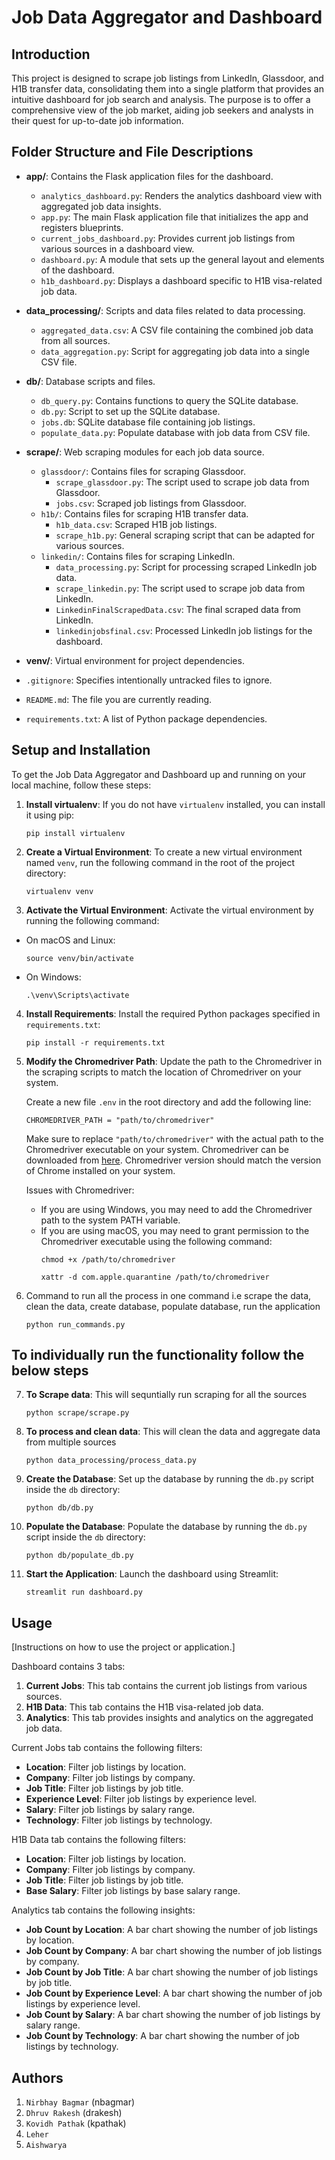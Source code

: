# Job Data Aggregator and Dashboard

## Introduction

This project is designed to scrape job listings from LinkedIn, Glassdoor, and H1B transfer data, consolidating them into a single platform that provides an intuitive dashboard for job search and analysis. The purpose is to offer a comprehensive view of the job market, aiding job seekers and analysts in their quest for up-to-date job information.

## Folder Structure and File Descriptions

- **app/**: Contains the Flask application files for the dashboard.
  - `analytics_dashboard.py`: Renders the analytics dashboard view with aggregated job data insights.
  - `app.py`: The main Flask application file that initializes the app and registers blueprints.
  - `current_jobs_dashboard.py`: Provides current job listings from various sources in a dashboard view.
  - `dashboard.py`: A module that sets up the general layout and elements of the dashboard.
  - `h1b_dashboard.py`: Displays a dashboard specific to H1B visa-related job data.

- **data_processing/**: Scripts and data files related to data processing.
  - `aggregated_data.csv`: A CSV file containing the combined job data from all sources.
  - `data_aggregation.py`: Script for aggregating job data into a single CSV file.

- **db/**: Database scripts and files.
  - `db_query.py`: Contains functions to query the SQLite database.
  - `db.py`: Script to set up the SQLite database.
  - `jobs.db`: SQLite database file containing job listings.
  - `populate_data.py`: Populate database with job data from CSV file.

- **scrape/**: Web scraping modules for each job data source.
  - `glassdoor/`: Contains files for scraping Glassdoor.
    - `scrape_glassdoor.py`: The script used to scrape job data from Glassdoor.
    - `jobs.csv`: Scraped job listings from Glassdoor.
  - `h1b/`: Contains files for scraping H1B transfer data.
    - `h1b_data.csv`: Scraped H1B job listings.
    - `scrape_h1b.py`: General scraping script that can be adapted for various sources.
  - `linkedin/`: Contains files for scraping LinkedIn.
    - `data_processing.py`: Script for processing scraped LinkedIn job data.
    - `scrape_linkedin.py`: The script used to scrape job data from LinkedIn.
    - `LinkedinFinalScrapedData.csv`: The final scraped data from LinkedIn.
    - `linkedinjobsfinal.csv`: Processed LinkedIn job listings for the dashboard.

- **venv/**: Virtual environment for project dependencies.

- `.gitignore`: Specifies intentionally untracked files to ignore.

- `README.md`: The file you are currently reading.

- `requirements.txt`: A list of Python package dependencies.

## Setup and Installation

To get the Job Data Aggregator and Dashboard up and running on your local machine, follow these steps:

1. **Install virtualenv**:
   If you do not have `virtualenv` installed, you can install it using pip: 
   ```
   pip install virtualenv
   ```

2. **Create a Virtual Environment**:
    To create a new virtual environment named `venv`, run the following command in the root of the project directory:
    ```
    virtualenv venv
    ```


3. **Activate the Virtual Environment**:
Activate the virtual environment by running the following command:
- On macOS and Linux:
  ```
  source venv/bin/activate
  ```
- On Windows:
  ```
  .\venv\Scripts\activate
  ```

4. **Install Requirements**:
    Install the required Python packages specified in `requirements.txt`:
    ```
    pip install -r requirements.txt
    ```

5. **Modify the Chromedriver Path**:
  Update the path to the Chromedriver in the scraping scripts to match the location of Chromedriver on your system.

      Create a new file `.env` in the root directory and add the following line:
      ```
      CHROMEDRIVER_PATH = "path/to/chromedriver"
      ```
      Make sure to replace `"path/to/chromedriver"` with the actual path to the Chromedriver executable on your system.
      Chromedriver can be downloaded from [here](https://sites.google.com/chromium.org/driver/).
      Chromedriver version should match the version of Chrome installed on your system.

      Issues with Chromedriver:
      - If you are using Windows, you may need to add the Chromedriver path to the system PATH variable.
      - If you are using macOS, you may need to grant permission to the Chromedriver executable using the following command:
        ```
        chmod +x /path/to/chromedriver
        ```
        ```
        xattr -d com.apple.quarantine /path/to/chromedriver
        ```

6. Command to run all the process in one command i.e scrape the data, clean the data, create database, populate database, run the application
    ```
    python run_commands.py
    ```

## To individually run the functionality follow the below steps
7. **To Scrape data**: This will sequntially run scraping for all the sources
    ```
    python scrape/scrape.py
    ```

8. **To process and clean data**: This will clean the data and aggregate data from multiple sources
    ```
    python data_processing/process_data.py
    ```

9. **Create the Database**:
    Set up the database by running the `db.py` script inside the `db` directory:
    ```
    python db/db.py
    ```

10. **Populate the Database**:
    Populate the database by running the `db.py` script inside the `db` directory:
    ```
    python db/populate_db.py
    ```

11. **Start the Application**:
    Launch the dashboard using Streamlit:
    ```
    streamlit run dashboard.py
    ```


## Usage

[Instructions on how to use the project or application.]

Dashboard contains 3 tabs:
1. **Current Jobs**: This tab contains the current job listings from various sources.
2. **H1B Data**: This tab contains the H1B visa-related job data.
3. **Analytics**: This tab provides insights and analytics on the aggregated job data.

Current Jobs tab contains the following filters:
- **Location**: Filter job listings by location.
- **Company**: Filter job listings by company.
- **Job Title**: Filter job listings by job title.
- **Experience Level**: Filter job listings by experience level.
- **Salary**: Filter job listings by salary range.
- **Technology**: Filter job listings by technology.

H1B Data tab contains the following filters:
- **Location**: Filter job listings by location.
- **Company**: Filter job listings by company.
- **Job Title**: Filter job listings by job title.
- **Base Salary**: Filter job listings by base salary range.

Analytics tab contains the following insights:
- **Job Count by Location**: A bar chart showing the number of job listings by location.
- **Job Count by Company**: A bar chart showing the number of job listings by company.
- **Job Count by Job Title**: A bar chart showing the number of job listings by job title.
- **Job Count by Experience Level**: A bar chart showing the number of job listings by experience level.
- **Job Count by Salary**: A bar chart showing the number of job listings by salary range.
- **Job Count by Technology**: A bar chart showing the number of job listings by technology.


## Authors
1. `Nirbhay Bagmar` (nbagmar)
2. `Dhruv Rakesh` (drakesh)
3. `Kovidh Pathak` (kpathak)
4. `Leher`
5. `Aishwarya`

